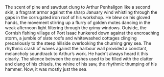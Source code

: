 The scent of pine and sawdust clung to Arthur Penhaligon like a second skin, a fragrant armor against the sharp January wind whistling through the gaps in the corrugated iron roof of his workshop. He blew on his gloved hands, the movement stirring up a flurry of golden motes dancing in the weak afternoon light filtering through the grimy windows. Outside, the Cornish fishing village of Port Isaac hunkered down against the encroaching storm, a jumble of slate roofs and whitewashed cottages clinging precariously to the steep hillside overlooking the churning grey sea. The rhythmic crash of waves against the harbour wall provided a constant, melancholy soundtrack to Arthur’s work. He hadn't always heard it this clearly. The silence between the crashes used to be filled with the clatter and clang of his chisels, the whine of his saw, the rhythmic thumping of his hammer. Now, it was mostly just the sea.
